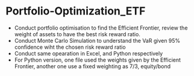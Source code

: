 # Portfolio-Optimization_ETF
- Conduct portfolio optimisation to find the Efficient Frontier, review the weight of assets to have the best risk reward ratio. 
- Conduct Monte Carlo Simulation to understand the VaR given 95% confidence wiht the chosen risk reward ratio
- Conduct same opearation in Excel, and Python respectively
- For Python version, one file used the weights given by the Efficient Frontier, another one use a fixed weighting as 7/3, equity/bond
